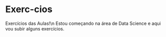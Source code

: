 # Exerc-cios
Exercícios das Aulas!\n
Estou começando na área de Data Science e aqui vou subir alguns exercícios.
